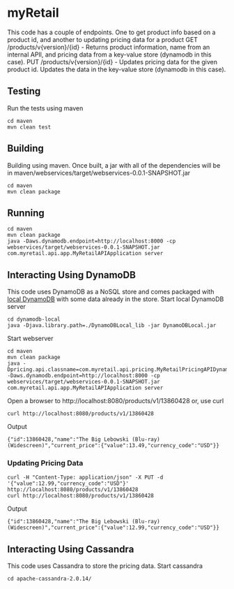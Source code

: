 # myRetail
This code has a couple of endpoints.  One to get product info based on a product id, and another to updating pricing data for a product
GET /products/v{version}/{id} - Returns product information, name from an internal APIl, and pricing data from a key-value store (dynamodb in this case).
PUT /products/v{version}/{id} - Updates pricing data for the given product id.  Updates the data in the key-value store (dynamodb in this case).
## Testing
Run the tests using maven
```
cd maven
mvn clean test
```

## Building
Building using maven.  Once built, a jar with all of the dependencies will be in maven/webservices/target/webservices-0.0.1-SNAPSHOT.jar
```
cd maven
mvn clean package
```
## Running
```
cd maven
mvn clean package
java -Daws.dynamodb.endpoint=http://localhost:8000 -cp webservices/target/webservices-0.0.1-SNAPSHOT.jar com.myretail.api.app.MyRetailAPIApplication server
```

## Interacting Using DynamoDB
This code uses DynamoDB as a NoSQL store and comes packaged with [local DynamoDB](http://docs.aws.amazon.com/amazondynamodb/latest/developerguide/Tools.DynamoDBLocal.html) with some data already in the store.
Start local DynamoDB server
```
cd dynamodb-local
java -Djava.library.path=./DynamoDBLocal_lib -jar DynamoDBLocal.jar
```
Start webserver
```
cd maven
mvn clean package
java -Dpricing.api.classname=com.myretail.api.pricing.MyRetailPricingAPIDynamoDB -Daws.dynamodb.endpoint=http://localhost:8000 -cp webservices/target/webservices-0.0.1-SNAPSHOT.jar com.myretail.api.app.MyRetailAPIApplication server
```
Open a browser to http://localhost:8080/products/v1/13860428 or, use curl
```
curl http://localhost:8080/products/v1/13860428
```
Output
```
{"id":13860428,"name":"The Big Lebowski (Blu-ray) (Widescreen)","current_price":{"value":13.49,"currency_code":"USD"}}
```

### Updating Pricing Data
```
curl -H "Content-Type: application/json" -X PUT -d '{"value":12.99,"currency_code":"USD"}' http://localhost:8080/products/v1/13860428
curl http://localhost:8080/products/v1/13860428
```
Output
```
{"id":13860428,"name":"The Big Lebowski (Blu-ray) (Widescreen)","current_price":{"value":12.99,"currency_code":"USD"}}
```

## Interacting Using Cassandra
This code uses Cassandra to store the pricing data.
Start cassandra
```
cd apache-cassandra-2.0.14/
```
